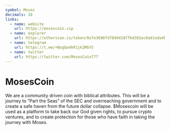 ```yaml
---
symbol: Moses
decimals: 18
links:
  - name: website
    url: https://mosescoin.vip
  - name: explorer
    url: https://etherscan.io/token/0xfe3690fd78d9418ff6d381ec0a61eda4b0446c35
  - name: telegram
    url: https://t.me/+BogQo4kR1jk2MGY5
  - name: twitter
    url: https://twitter.com/MosesCoin777
---
```


# MosesCoin

We are a community driven coin with biblical attributes. This will be a journey to “Part the Seas” of the SEC and overreaching government and to create a safe haven from the future dollar collapse. $Mosescoin will be used as a platform to take back our God given rights, to pursue crypto ventures, and to create protection for those who have faith in taking the journey with Moses.
